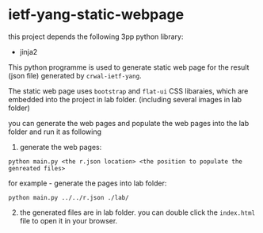 # ietf-yang-static-webpage

this project depends the following 3pp python library:  
- jinja2  

This python programme is used to generate static web page for the result (json file) generated by `crwal-ietf-yang`.  

The static web page uses `bootstrap` and `flat-ui` CSS libaraies, which are embedded into the project in lab folder. (including several images in lab folder)  

you can generate the web pages and populate the web pages into the lab folder and run it as following
1. generate the web pages:  
```
python main.py <the r.json location> <the position to populate the genreated files>
```
for example - generate the pages into lab folder:  
```
python main.py ../../r.json ./lab/

```
2. the generated files are in lab folder. you can double click the `index.html` file to open it in your browser.  